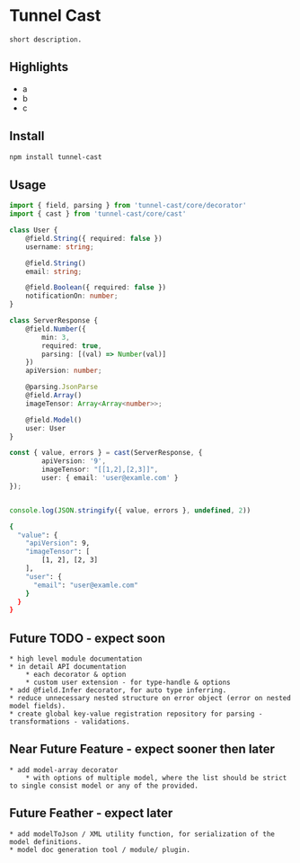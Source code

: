 # Tunnel Cast


```
short description.
```


## Highlights
 * a
 * b
 * c


## Install

```sh
npm install tunnel-cast
```


## Usage

```ts
import { field, parsing } from 'tunnel-cast/core/decorator'
import { cast } from 'tunnel-cast/core/cast'

class User {
    @field.String({ required: false })
    username: string;

    @field.String()
    email: string;

    @field.Boolean({ required: false })
    notificationOn: number;
}

class ServerResponse {
    @field.Number({ 
        min: 3,
        required: true,
        parsing: [(val) => Number(val)]
    })
    apiVersion: number;

    @parsing.JsonParse
    @field.Array()
    imageTensor: Array<Array<number>>;

    @field.Model()
    user: User
}

const { value, errors } = cast(ServerResponse, { 
        apiVersion: '9', 
        imageTensor: "[[1,2],[2,3]]", 
        user: { email: 'user@examle.com' } 
}); 


console.log(JSON.stringify({ value, errors }, undefined, 2))
```

```sh
{
  "value": {
    "apiVersion": 9,
    "imageTensor": [
        [1, 2], [2, 3]
    ],
    "user": {
      "email": "user@examle.com"
    }
  }
}
```


## Future TODO - expect soon
    * high level module documentation 
    * in detail API documentation 
        * each decorator & option
        * custom user extension - for type-handle & options
    * add @field.Infer decorator, for auto type inferring.
    * reduce unnecessary nested structure on error object (error on nested model fields).
    * create global key-value registration repository for parsing - transformations - validations.


## Near Future Feature - expect sooner then later
    * add model-array decorator
        * with options of multiple model, where the list should be strict to single consist model or any of the provided.


## Future Feather - expect later

    * add modelToJson / XML utility function, for serialization of the model definitions.
    * model doc generation tool / module/ plugin.


